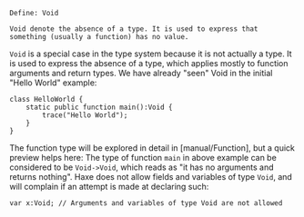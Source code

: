 ```
Define: Void

Void denote the absence of a type. It is used to express that something (usually a function) has no value.
```

`Void` is a special case in the type system because it is not actually a type. It is used to express the absence of a type, which applies mostly to function arguments and return types.
We have already "seen" Void in the initial "Hello World" example:

```
class HelloWorld {
	static public function main():Void {
		trace("Hello World");
	}
}
```
The function type will be explored in detail in [manual/Function], but a quick preview helps here: The type of function `main` in above example can be considered to be `Void->Void`, which reads as "it has no arguments and returns nothing".
Haxe does not allow fields and variables of type `Void`, and will complain if an attempt is made at declaring such:

```
var x:Void; // Arguments and variables of type Void are not allowed
```
